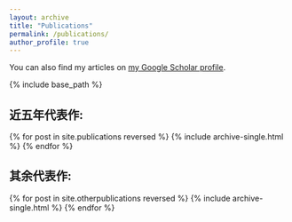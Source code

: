 ```yaml
---
layout: archive
title: "Publications"
permalink: /publications/
author_profile: true
---
```



  You can also find my articles on <a href="https://scholar.google.com/citations?user=nFh-9y0AAAAJ&hl=zh-CN&oi=ao">my Google Scholar profile</a>.


{% include base_path %}

近五年代表作:
---
{% for post in site.publications reversed %}
  {% include archive-single.html %}
{% endfor %}

其余代表作:
---
{% for post in site.otherpublications reversed %}
  {% include archive-single.html %}
{% endfor %}
